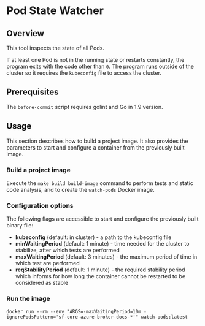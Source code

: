 # Pod State Watcher

## Overview

This tool inspects the state of all Pods.

If at least one Pod is not in the running state or restarts constantly, the program exits with the code other than `0`.
The program runs outside of the cluster so it requires the `kubeconfig` file to access the cluster.

## Prerequisites

The `before-commit` script requires golint and Go in 1.9 version.

## Usage

This section describes how to build a project image. It also provides the parameters to start and configure a container from the previously built image.

### Build a project image

Execute the `make build build-image` command to perform tests and static code analysis, and to create the `watch-pods` Docker image.

### Configuration options

The following flags are accessible to start and configure the previously built binary file:
- **kubeconfig** (default: in cluster) - a path to the kubeconfig file
- **minWaitingPeriod** (default: 1 minute) - time needed for the cluster to stabilize, after which tests are performed
- **maxWaitingPeriod** (default: 3 minutes) - the maximum period of time in which test are performed
- **reqStabilityPeriod** (default: 1 minute) - the required stability period which informs for how long the container cannot be restarted to be considered as stable

### Run the image
```
docker run --rm --env "ARGS=-maxWaitingPeriod=10m -ignorePodsPattern='sf-core-azure-broker-docs-*'" watch-pods:latest
```
